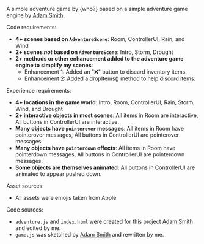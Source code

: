 A simple adventure game by {who?} based on a simple adventure game engine by [Adam Smith](https://github.com/rndmcnlly).

Code requirements:
- **4+ scenes based on `AdventureScene`**: Room, ControllerUI, Rain, and Wind
- **2+ scenes *not* based on `AdventureScene`**: Intro, Storm, Drought
- **2+ methods or other enhancement added to the adventure game engine to simplify my scenes**:
    - Enhancement 1: Added an "❌" button to discard inventory items. 
    - Enhancement 2: Added a dropItems() method to help discord items.

Experience requirements:
- **4+ locations in the game world**: Intro, Room, ControllerUI, Rain, Storm, Wind, and Drought
- **2+ interactive objects in most scenes**: All items in Room are interactive, All buttons in ControllerUI are interactive.
- **Many objects have `pointerover` messages**: All items in Room have pointerover messages, All buttons in ControllerUI are pointerover messages.
- **Many objects have `pointerdown` effects**: All items in Room have pointerdown messages, All buttons in ControllerUI are pointerdown messages.
- **Some objects are themselves animated**: All buttons in ControllerUI are animated to appear pushed down.

Asset sources:
- All assets were emojis taken from Apple

Code sources:
- `adventure.js` and `index.html` were created for this project [Adam Smith](https://github.com/rndmcnlly) and edited by me.
- `game.js` was sketched by [Adam Smith](https://github.com/rndmcnlly) and rewritten by me.
